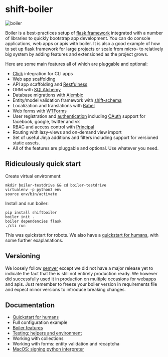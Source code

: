 # shift-boiler

![boiler](https://s3-eu-west-1.amazonaws.com/public-stuff-cdn/boiler.png)

Boiler is a best-practices setup of [flask framework](http://flask.pocoo.org/) integrated with a number of libraries to quickly bootstrap app development. You can do console applications, web apps or apis with boiler. It is also a good example of how to set up flask framework for large projects or scale from micro- to relatively big system by adding features and extensioned as the project grows.


Here are some main features all of which are pluggable and optional:

  * [Click](http://click.pocoo.org/) integration for CLI apps
  * Web app scaffolding
  * API app scaffolding and [Restfulness](https://flask-restful.readthedocs.io/)
  * ORM with [SQLAlchemy](http://www.sqlalchemy.org/)
  * Database migrations with [Alembic](https://bitbucket.org/zzzeek/alembic)
  * Entity/model validation framework with [shift-schema](https://github.com/projectshift/shift-schema)
  * Localization and translations with [Babel](https://pythonhosted.org/Flask-Babel/)
  * Web forms with [WTForms](https://wtforms.readthedocs.io/en/latest/)
  * User registration and [authentication](https://flask-login.readthedocs.io/en/latest/) including [OAuth](https://pythonhosted.org/Flask-OAuth/) support for facebook, google, twitter and vk
  * RBAC and access control with [Principal](http://pythonhosted.org/Flask-Principal/)
  * Routing with lazy-views and on-demand view import
  * Set of useful Jinja additions and filters including support for versioned static assets.
  * All of the features are pluggable and optional. Use whatever you need.


## Ridiculously quick start

Create virtual environment:

```
mkdir boiler-testdrive && cd boiler-testdrive
virtualenv -p python3 env
source env/bin/activate
```

Install and run boiler:

```
pip install shiftboiler
boiler init .
boiler dependencies flask
./cli run
```

This was quickstart for robots. We also have a [quickstart for humans](docs/quickstart.md), with some further exaplanations.

## Versioning

We loosely follow [semver](https://semver.org/) except we did not have a major
release yet to indicate the fact that the is still not entirely production ready.
We however did successfully used it in production on multiple occasions for
webapps and apis. Just remember to freeze your boiler version in requirements
file and expect minor versions to introduce breaking changes.


## Documentation

  * [Quickstart for humans](docs/quickstart.md)
  * Full configuration example
  * [Boiler features](docs/features.md)
  * [Testing: helpers and environment](docs/testing.md)
  * Working with collections
  * Working with forms: entity validation and recaptcha
  * [MacOS: signing python interpreter](docs/sign_python.md)














